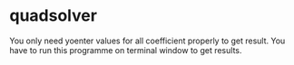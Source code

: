 # quadsolver
You only need yoenter values for all coefficient properly to get result.
You have to run this programme on terminal window to get results.
